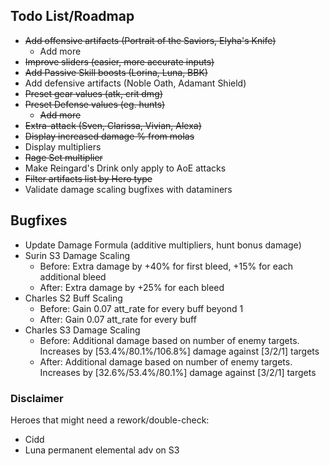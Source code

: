 ## Todo List/Roadmap

- ~~Add offensive artifacts (Portrait of the Saviors, Elyha's Knife)~~
  - Add more
- ~~Improve sliders (easier, more accurate inputs)~~
- ~~Add Passive Skill boosts (Lorina, Luna, BBK)~~
- Add defensive artifacts (Noble Oath, Adamant Shield)
- ~~Preset gear values (atk, crit dmg)~~
- ~~Preset Defense values (eg. hunts)~~
  - ~~Add more~~
- ~~Extra-attack (Sven, Clarissa, Vivian, Alexa)~~
- ~~Display increased damage % from molas~~
- Display multipliers
- ~~Rage Set multiplier~~
- Make Reingard's Drink only apply to AoE attacks
- ~~Filter artifacts list by Hero type~~
- Validate damage scaling bugfixes with dataminers

## Bugfixes

- Update Damage Formula (additive multipliers, hunt bonus damage)
- Surin S3 Damage Scaling 
  - Before: Extra damage by +40% for first bleed, +15% for each additional bleed
  - After: Extra damage by +25% for each bleed
- Charles S2 Buff Scaling
  - Before: Gain 0.07 att_rate for every buff beyond 1
  - After: Gain 0.07 att_rate for every buff 
- Charles S3 Damage Scaling
  - Before: Additional damage based on number of enemy targets. Increases by [53.4%/80.1%/106.8%] damage against [3/2/1] targets
  - After: Additional damage based on number of enemy targets. Increases by [32.6%/53.4%/80.1%] damage against [3/2/1] targets

### Disclaimer

Heroes that might need a rework/double-check:
- Cidd
- Luna permanent elemental adv on S3
